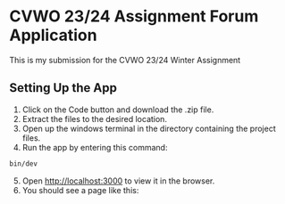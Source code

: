 # CVWO 23/24 Assignment Forum Application

This is my submission for the CVWO 23/24 Winter Assignment

## Setting Up the App

1. Click on the Code button and download the .zip file.
2. Extract the files to the desired location.
3. Open up the windows terminal in the directory containing the project files.
4. Run the app by entering this command:

```bash
bin/dev
```
5. Open [http://localhost:3000](http://localhost:3000) to view it in the browser.
6. You should see a page like this:


